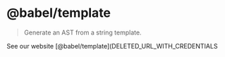 # @babel/template

> Generate an AST from a string template.

See our website [@babel/template](DELETED_URL_WITH_CREDENTIALS